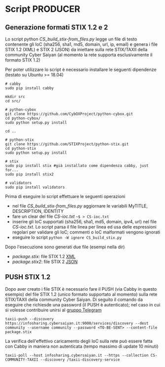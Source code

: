 # Script PRODUCER

## Generazione formati STIX 1.2 e 2
Lo script python _CS\_build\_stix-from\_files.py_ legge un file di testo contenente gli IoC (sha256, sha1, md5, domain, url, ip, email) e genera i file STIX 1.2 (XML) e STIX 2 (JSON) da iniettare sulla rete STIX/TAXII della community Cyber Saiyan (al momento la rete supporta esclusivamente il formato STIX 1.2)

Per poter utilizzare lo script è necessario installare le seguenti dipendenze (testato su Ubuntu >= 18.04)
```
# cabby 
sudo pip install cabby

mkdir src
cd src/

# python-cybox
git clone https://github.com/CybOXProject/python-cybox.git
cd python-cybox/
sudo python setup.py install

cd ..

# python-stix
git clone https://github.com/STIXProject/python-stix.git
cd python-stix
sudo python setup.py install 

# stix
sudo pip install stix #già installato come dipendenza cabby, just for...
sudo pip install stix2

# validators
sudo pip install validators
```

Prima di eseguire lo script effettuare le seguenti operazioni
* nel file _CS\_build\_stix-from\_files.py_ aggiornare le variabili MyTITLE, DESCRIPTION, IDENTITY
* fare un clear del file _CS-ioc.txt_ ```~$ > CS-ioc.txt```
* inserire gli IoC supportati (sha256, sha1, md5, domain, ipv4, url) nel file _CS-ioc.txt_. Lo script parsa il file linea per linea ed usa delle espressioni regolari per validare gli IoC; commenti o IoC malformati vengono ignorati
* eseguire lo script  ```python -W ignore CS_build_stix.py```

Dopo l'esecuzione sono generati due file (esempi nella dir)
* _package.stix_: file STIX 1.2 [XML](/CONTRIB/PRODUCER/scripts/package.stix)
* _package.stix2_: file STIX 2 [JSON](/CONTRIB/PRODUCER/scripts/package.stix2)

## PUSH STIX 1.2
Dopo aver creato i file STIX è necessario fare il PUSH (via Cabby in questo esempio) del file STIX 1.2 (unico formato supportato al momento) sulla rete STIX/TAXII della community Cyber Saiyan.
Di seguito il comando da eseguire che richiesde una password (il PUSH è autenticato); nel caso in cui si volesse contribuire unirsi al [gruppo Telegram](https://t.me/joinchat/Av4DDFjVkRC60YH_Lq-WVw)
```
taxii-push --discovery https://infosharing.cybersaiyan.it:9000/services/discovery --dest community --username community --password <TO-BE-SENT> --content-file package.stix
```

La verifica dell'effettivo caricamento degli IoC sulla rete può essere fatta con Cabby in maniera non autenticata (tempo massimo di update 10 minuti)
```
taxii-poll --host infosharing.cybersaiyan.it --https --collection CS-COMMUNITY-TAXII --discovery /taxii-discovery-service
```
